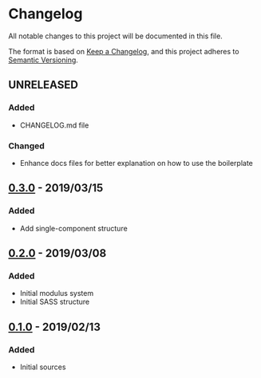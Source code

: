# Changelog

All notable changes to this project will be documented in this file.

The format is based on [Keep a Changelog](https://keepachangelog.com/en/1.0.0/),
and this project adheres to [Semantic Versioning](https://semver.org/spec/v2.0.0.html).


## UNRELEASED
### Added
- CHANGELOG.md file
### Changed
- Enhance docs files for better explanation on how to use the boilerplate

## [0.3.0](https://git.cross-systems.ch/wide-front/boilerplate-integration/tags/v0.3.0) - 2019/03/15
### Added
- Add single-component structure

## [0.2.0](https://git.cross-systems.ch/wide-front/boilerplate-integration/tags/v0.2.0) - 2019/03/08
### Added
- Initial modulus system
- Initial SASS structure

## [0.1.0](https://git.cross-systems.ch/wide-front/boilerplate-integration/tags/v0.1.0) - 2019/02/13
### Added
- Initial sources